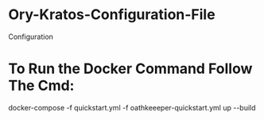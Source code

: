 # Ory-Kratos-Configuration-File
Configuration

# To Run the Docker Command Follow The Cmd:
docker-compose -f quickstart.yml -f oathkeeeper-quickstart.yml up --build
